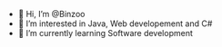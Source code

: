 - 👋 Hi, I’m @Binzoo
- 👀 I’m interested in Java, Web developement and C#
- 🌱 I’m currently learning Software development 

<!---
Binzoo/Binzoo is a ✨ special ✨ repository because its `README.md` (this file) appears on your GitHub profile.
You can click the Preview link to take a look at your changes.
--->
